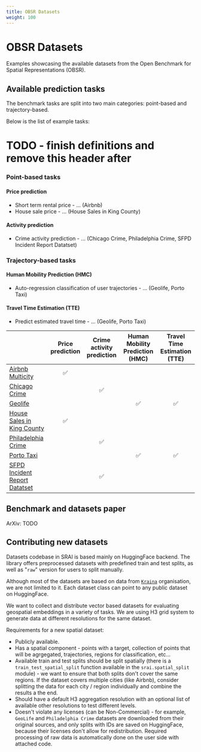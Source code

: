 ```yaml
---
title: OBSR Datasets
weight: 100
---
```



# OBSR Datasets

Examples showcasing the available datasets from the Open Benchmark for Spatial Representations (OBSR).

## Available prediction tasks

The benchmark tasks are split into two main categories: point-based and trajectory-based.

Below is the list of example tasks:

# TODO - finish definitions and remove this header after

### Point-based tasks

#### Price prediction

- Short term rental price - ... (Airbnb)
- House sale price - ... (House Sales in King County)

#### Activity prediction

- Crime activity prediction - ... (Chicago Crime, Philadelphia Crime, SFPD Incident Report Datatset)

### Trajectory-based tasks

#### Human Mobility Prediction (HMC)

- Auto-regression classification of user trajectories - ... (Geolife, Porto Taxi)

#### Travel Time Estimation (TTE)

- Predict estimated travel time - ... (Geolife, Porto Taxi)

|  | Price prediction | Crime activity prediction | Human Mobility Prediction (HMC) | Travel Time Estimation (TTE) |
|---|:---:|:---:|:---:|:---:|
| [Airbnb Multicity](airbnb_multicity.ipynb) | ✅ |  |  |  |
| [Chicago Crime](chicago_crime.ipynb) |  | ✅ |  |  |
| [Geolife](geolife.ipynb) |  |  | ✅ | ✅ |
| [House Sales in King County](house_sales_in_king_county.ipynb) | ✅ |  |  |  |
| [Philadelphia Crime](philadelphia_crime.ipynb) |  | ✅ |  |  |
| [Porto Taxi](porto_taxi.ipynb) |  |  | ✅ | ✅ |
| [SFPD Incident Report Datatset](police_department_incidents.ipynb) |  | ✅ |  |  |

## Benchmark and datasets paper

ArXiv: TODO

## Contributing new datasets

Datasets codebase in SRAI is based mainly on HuggingFace backend. The library offers preprocessed datasets with predefined train and test splits, as well as "`raw`" version for users to split manually.

Although most of the datasets are based on data from [`Kraina`](https://huggingface.co/kraina) organisation, we are not limited to it. Each dataset class can point to any public dataset on HuggingFace.

We want to collect and distribute vector based datasets for evaluating geospatial embeddings in a variety of tasks. We are using H3 grid system to generate data at different resolutions for the same dataset.

Requirements for a new spatial dataset:

- Publicly available.
- Has a spatial component - points with a target, collection of points that will be agrgegated, trajectories, regions for classification, etc...
- Available train and test splits should be split spatially (there is a `train_test_spatial_split` function available in the `srai.spatial_split` module) - we want to ensure that both splits don't cover the same regions. If the dataset covers multiple cities (like Airbnb), consider splitting the data for each city / region individually and combine the results a the end.
- Should have a default H3 aggregation resolution with an optional list of available other resolutions to test different levels.
- Doesn't violate any licenses (can be Non-Commercial) - for example, `GeoLife` and `Philadelphia Crime` datasets are downloaded from their original sources, and only splits with IDs are saved on HuggingFace, because their licenses don't allow for redistribution. Required processing of raw data is automatically done on the user side with attached code.
